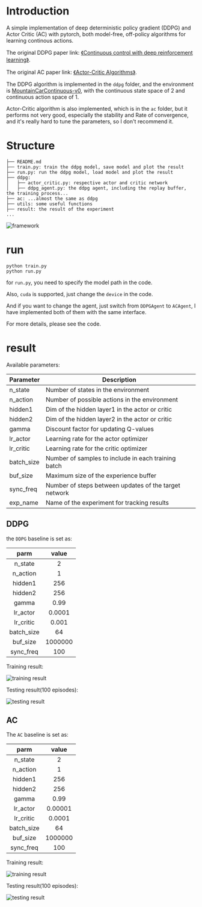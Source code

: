 # Introduction

A simple implementation of deep deterministic policy gradient (DDPG) and Actor Critic (AC) with pytorch, both model-free,
off-policy algorithms for learning continous actions.

The original DDPG paper link: [《Continuous control with deep reinforcement learning》](https://arxiv.org/abs/1509.02971).

The original AC paper link: [《Actor-Critic Algorithms》](https://papers.nips.cc/paper/1786-actor-critic-algorithms.pdf).

The DDPG algorithm is implemented in the `ddpg` folder, and the environment
is [MountainCarContinuous-v0](https://gym.openai.com/envs/MountainCarContinuous-v0/), with the continuous state space of
2 and continuous action space of 1.

Actor-Critic algorithm is also implemented, which is in the `ac` folder, but it performs not very good, especially the
stability and Rate of convergence, and it's really hard to tune the parameters, so I don't recommend it.

# Structure

```
├── README.md
├── train.py: train the ddpg model, save model and plot the result
├── run.py: run the ddpg model, load model and plot the result
├── ddpg: 
│   ├── actor_critic.py: respective actor and critic network
│   ├── ddpg_agent.py: the ddpg agent, including the replay buffer, the training process...
├── ac: ...almost the same as ddpg
├── utils: some useful functions
├── result: the result of the experiment
...
```

![framework](./imgs/framework.png)

# run

```
python train.py
python run.py
```

for `run.py`, you need to specify the model path in the code.

Also, `cuda` is supported, just change the `device` in the code.

And if you want to change the agent, just switch from `DDPGAgent` to `ACAgent`, I have implemented both of them with the
same interface.

For more details, please see the code.

# result

Available parameters:

| Parameter  | Description                                           |
|------------|-------------------------------------------------------|
| n_state    | Number of states in the environment                   |
| n_action   | Number of possible actions in the environment         |
| hidden1    | Dim of the hidden layer1 in the actor or critic       |
| hidden2    | Dim of the hidden layer2 in the actor or critic       |
| gamma      | Discount factor for updating Q-values                 |
| lr_actor   | Learning rate for the actor optimizer                 |
| lr_critic  | Learning rate for the critic optimizer                |
| batch_size | Number of samples to include in each training batch   |
| buf_size   | Maximum size of the experience buffer                 |
| sync_freq  | Number of steps between updates of the target network |
| exp_name   | Name of the experiment for tracking results           |

## DDPG

the `DDPG` baseline is set as:

|    parm    |  value  | 
|:----------:|:-------:| 
|  n_state   |    2    |
|  n_action  |    1    |
|  hidden1   |   256   |
|  hidden2   |   256   |
|   gamma    |  0.99   |
|  lr_actor  | 0.0001  |
| lr_critic  |  0.001  |
| batch_size |   64    |
|  buf_size  | 1000000 |
| sync_freq  |   100   |

Training result:

![training result](./result/ddpg/exp1/MountainCarContinuous-v0_DDPG_TRAIN.png)

Testing result(100 episodes):

![testing result](./result/ddpg/exp1/MountainCarContinuous-v0_DDPG_TEST.png)

## AC

The `AC` baseline is set as:

|    parm    |  value  | 
|:----------:|:-------:| 
|  n_state   |    2    |
|  n_action  |    1    |
|  hidden1   |   256   |
|  hidden2   |   256   |
|   gamma    |  0.99   |
|  lr_actor  | 0.00001 |
| lr_critic  | 0.0001  |
| batch_size |   64    |
|  buf_size  | 1000000 |
| sync_freq  |   100   |

Training result:

![training result](./result/ac/exp1/MountainCarContinuous-v0_AC_TRAIN.png)

Testing result(100 episodes):

![testing result](./result/ac/exp1/MountainCarContinuous-v0_AC_TEST.png)